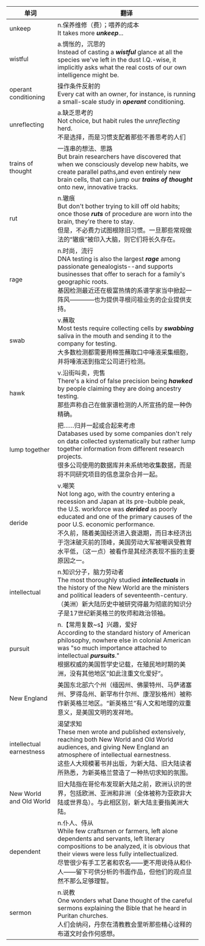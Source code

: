 |单词|翻译|
|---|---|
|unkeep|n.保养维修（费）；喂养的成本<br>It takes more ***unkeep***...
|wistful|a.惆怅的，沉思的<br>Instead of casting a ***wistful*** glance at all the species we've left in the dust I.Q.-wise, it implicitly asks what the real costs of our own intelligence might be.
|operant conditioning|操作条件反射的<br>Every cat with an owner, for instance, is running a small-scale study in ***operant*** conditioning.
|unreflecting|a.缺乏思考的<br>Not choice, but habit rules the *unreflecting* herd.<br>不是选择，而是习惯支配着那些不善思考的人们
|trains of thought|一连串的想法、思路<br>But brain researchers have discovered that when we consciously develop new habits, we create parallel paths,and even entirely new brain cells, that can jump our ***trains of thought*** onto new, innovative tracks.
|rut|n.辙痕<br>But don't bother trying to kill off old habits; once those ***ruts*** of procedure are worn into the brain, they're there to stay.<br>但是，不必费力试图根除旧习惯。一旦那些常规做法的“辙痕”被印入大脑，则它们将长久存在。
|rage|n.时尚，流行<br>DNA testing is also the largest ***rage*** among passionate genealogists--and supports businesses that offer to serach for a family's geographic roots.<br>基因检测最近还在极富热情的系谱学家当中掀起一阵风————也为提供寻根问祖业务的企业提供支持。
|swab|v.蘸取<br>Most tests require collecting cells by ***swabbing*** saliva in the mouth and sending it to the company for testing.<br>大多数检测都需要用棉签蘸取口中唾液采集细胞，并将唾液送到指定公司进行检测。
|hawk|v.沿街叫卖，兜售<br>There's a kind of false precision being ***hawked*** by people claiming they are doing ancestry testing.<br>那些声称自己在做家谱检测的人所宣扬的是一种伪精确。
|lump together|把……归并一起或合起来考虑<br>Databases used by some companies don't rely on data collected systematically but rather lump together information from different research projects.<br>很多公司使用的数据库并未系统地收集数据，而是将不同研究项目的信息混杂合并一起。
|deride|v.嘲笑<br>Not long ago, with the country entering a recession and Japan at its pre-bubble peak, the U.S. workforce was ***derided*** as poorly educated and one of the primary causes of the poor U.S. economic performance.<br>不久前，随着美国经济进入衰退期，而日本经济出于泡沫破灭前的顶峰，美国劳动大军被嘲讽受教育水平低，（这一点）被看作是其经济表现不振的主要原因之一。
|intellectual|n.知识分子，脑力劳动者<br>The most thoroughly studied ***intellectuals*** in the history of the New World are the ministers and political leaders of seventeenth-century.<br>（美洲）新大陆历史中被研究得最为彻底的知识分子是17世纪新英格兰的牧师和政治领袖。
|pursuit|n.【常用复数~s】兴趣，爱好<br>According to the standard history of American philosophy, nowhere else in colonial American was "so much importance attached to intellectual ***pursuits***."<br>根据权威的美国哲学史记载，在殖民地时期的美洲，没有其他地区“如此注重文化爱好”。
|New England|美国东北部六个州（缅因州、佛蒙特州、马萨诸塞州、罗得岛州、新罕布什尔州、康涅狄格州）被称作新英格兰地区。“新英格兰”有人文和地理的双重意义，是美国文明的发祥地。
|intellectual earnestness|渴望求知<br>These men wrote and published extensively, reaching both New World and Old World audiences, and giving New England an atmosphere of intellectual earnestness.<br>这些人大规模著书并出版，为新大陆、旧大陆读者所熟悉，为新英格兰营造了一种热切求知的氛围。
|New World and Old World|旧大陆指在哥伦布发现新大陆之前，欧洲认识的世界，包括欧洲、亚洲和非洲（全体被称为亚欧非大陆或世界岛）。与此相区别，新大陆主要指美洲大陆。
|dependent|n.仆人、侍从<br>While few craftsmen or farmers, left alone dependents and servants, left literary compositions to be analyzed, it is obvious that their views were less fully intellectualized.<br>尽管很少有手工艺者和农名——更不用说侍从和仆人——留下可供分析的书面作品，但他们的观点显然不那么足够理智。
|sermon|n.说教<br>One wonders what Dane thought of the careful sermons explaining the Bible that he heard in Puritan churches.<br>人们会纳闷，丹奈在清教教会里听那些精心诠释的布道文时会作何感想。